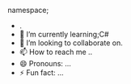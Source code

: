 namespace;
- .
- 🌱 I’m currently learning;C#
- 💞️ I’m looking to collaborate on.
- 📫 How to reach me ..
- 😄 Pronouns: ...
- ⚡ Fun fact: ...

<!---
Ofentsemosoane/Ofentsemosoane is a ✨ special ✨ repository because its `README.md` (this file) appears on your GitHub profile.
You can click the Preview link to take a look at your changes.
--->
